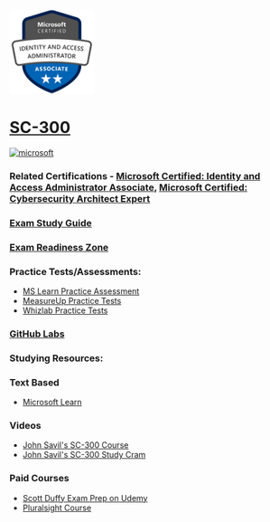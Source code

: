 <img src="/Images/certs/sc-300.png" width="150" height="150">

# [SC-300](https://learn.microsoft.com/certifications/exams/sc-300)

<a href='https://learn.microsoft.com/en-us/certifications/browse/?type=role-based&levels=intermediate' target="_blank"><img alt='microsoft' src='https://img.shields.io/badge/associate-100000?style=for-the-badge&logo=microsoft&logoColor=white&labelColor=0078D4&color=212221'/></a> 

### Related Certifications - [Microsoft Certified: Identity and Access Administrator Associate](https://learn.microsoft.com/en-us/certifications/identity-and-access-administrator), [Microsoft Certified: Cybersecurity Architect Expert](https://learn.microsoft.com/en-us/certifications/cybersecurity-architect-expert)

### [Exam Study Guide](https://aka.ms/sc300-studyguide)
### [Exam Readiness Zone](https://learn.microsoft.com/en-us/shows/exam-readiness-zone/preparing-for-sc-300-implement-identities-in-azure-ad-1-of-4/)

### Practice Tests/Assessments:
- [MS Learn Practice Assessment](https://learn.microsoft.com/certifications/exams/sc-300/practice/assessment?assessment-type=practice&assessmentId=60)
- [MeasureUp Practice Tests](https://www.measureup.com/microsoft-practice-test-sc-300-microsoft-identity-and-access-administrator.html)
- [Whizlab Practice Tests](https://www.whizlabs.com/microsoft-identity-and-access-administrator-sc-300/)

### [GitHub Labs](https://aka.ms/sc300labs)

### Studying Resources:

### Text Based
- [Microsoft Learn](https://learn.microsoft.com/certifications/exams/sc-300)
### Videos
- [John Savil's SC-300 Course](https://www.youtube.com/watch?v=LGpgqRVG65g&list=PLlVtbbG169nGj4rfaMUQiKiBZNDlxoo0y)
- [John Savil's SC-300 Study Cram](https://www.youtube.com/watch?v=LGpgqRVG65g&pp=ygUNc2MgMzAwIGNvdXJzZQ%3D%3D)
### Paid Courses
- [Scott Duffy Exam Prep on Udemy](https://www.udemy.com/course/sc300-azure/)
- [Pluralsight Course](https://www.pluralsight.com/paths/microsoft-identity-and-access-administrator-sc-300)

